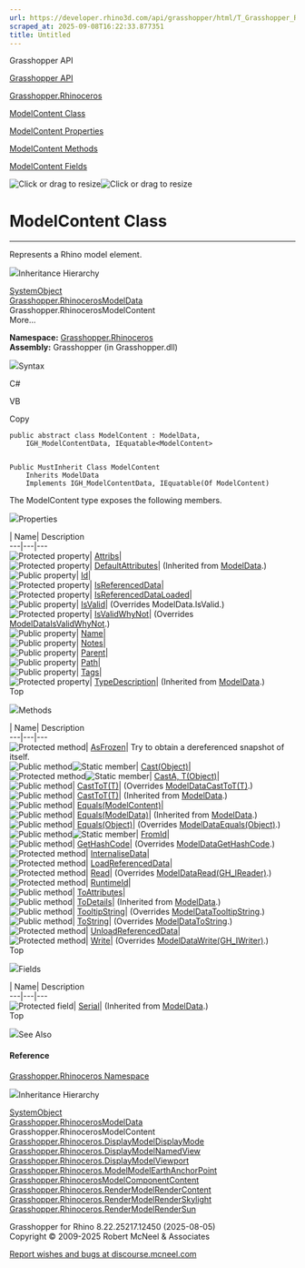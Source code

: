 ```yaml
---
url: https://developer.rhino3d.com/api/grasshopper/html/T_Grasshopper_Rhinoceros_ModelContent.htm
scraped_at: 2025-09-08T16:22:33.877351
title: Untitled
---
```


Grasshopper API

[Grasshopper API](../html/723c01da-9986-4db2-8f53-6f3a7494df75.htm
"Grasshopper API")

[Grasshopper.Rhinoceros](../html/N_Grasshopper_Rhinoceros.htm
"Grasshopper.Rhinoceros")

[ModelContent Class](../html/T_Grasshopper_Rhinoceros_ModelContent.htm
"ModelContent Class")

[ModelContent
Properties](../html/Properties_T_Grasshopper_Rhinoceros_ModelContent.htm
"ModelContent Properties")

[ModelContent
Methods](../html/Methods_T_Grasshopper_Rhinoceros_ModelContent.htm
"ModelContent Methods")

[ModelContent Fields](../html/Fields_T_Grasshopper_Rhinoceros_ModelContent.htm
"ModelContent Fields")

![Click or drag to resize](../icons/TocOpen.gif)![Click or drag to
resize](../icons/TocClose.gif)

# ModelContent Class  
  
---  
  
Represents a Rhino model element.

![](../icons/SectionExpanded.png)Inheritance Hierarchy

[SystemObject](https://docs.microsoft.com/dotnet/api/system.object)  
[Grasshopper.RhinocerosModelData](T_Grasshopper_Rhinoceros_ModelData.htm)  
Grasshopper.RhinocerosModelContent  
More...

**Namespace:** [Grasshopper.Rhinoceros](N_Grasshopper_Rhinoceros.htm)  
**Assembly:** Grasshopper (in Grasshopper.dll)

![](../icons/SectionExpanded.png)Syntax

C#

VB

Copy

    
    
    public abstract class ModelContent : ModelData, 
    	IGH_ModelContentData, IEquatable<ModelContent>
    
    
    Public MustInherit Class ModelContent
    	Inherits ModelData
    	Implements IGH_ModelContentData, IEquatable(Of ModelContent)

The ModelContent type exposes the following members.

![](../icons/SectionExpanded.png)Properties

| Name| Description  
---|---|---  
![Protected property](../icons/protproperty.gif)|
[Attribs](P_Grasshopper_Rhinoceros_ModelContent_Attribs.htm)|  
![Protected property](../icons/protproperty.gif)|
[DefaultAttributes](P_Grasshopper_Rhinoceros_ModelData_DefaultAttributes.htm)|
(Inherited from [ModelData](T_Grasshopper_Rhinoceros_ModelData.htm).)  
![Public property](../icons/pubproperty.gif)|
[Id](P_Grasshopper_Rhinoceros_ModelContent_Id.htm)|  
![Protected property](../icons/protproperty.gif)|
[IsReferencedData](P_Grasshopper_Rhinoceros_ModelContent_IsReferencedData.htm)|  
![Protected property](../icons/protproperty.gif)|
[IsReferencedDataLoaded](P_Grasshopper_Rhinoceros_ModelContent_IsReferencedDataLoaded.htm)|  
![Public property](../icons/pubproperty.gif)|
[IsValid](P_Grasshopper_Rhinoceros_ModelContent_IsValid.htm)|  (Overrides
ModelData.IsValid.)  
![Protected property](../icons/protproperty.gif)|
[IsValidWhyNot](P_Grasshopper_Rhinoceros_ModelContent_IsValidWhyNot.htm)|
(Overrides
[ModelDataIsValidWhyNot](P_Grasshopper_Rhinoceros_ModelData_IsValidWhyNot.htm).)  
![Public property](../icons/pubproperty.gif)|
[Name](P_Grasshopper_Rhinoceros_ModelContent_Name.htm)|  
![Public property](../icons/pubproperty.gif)|
[Notes](P_Grasshopper_Rhinoceros_ModelContent_Notes.htm)|  
![Public property](../icons/pubproperty.gif)|
[Parent](P_Grasshopper_Rhinoceros_ModelContent_Parent.htm)|  
![Public property](../icons/pubproperty.gif)|
[Path](P_Grasshopper_Rhinoceros_ModelContent_Path.htm)|  
![Public property](../icons/pubproperty.gif)|
[Tags](P_Grasshopper_Rhinoceros_ModelContent_Tags.htm)|  
![Protected property](../icons/protproperty.gif)|
[TypeDescription](P_Grasshopper_Rhinoceros_ModelData_TypeDescription.htm)|
(Inherited from [ModelData](T_Grasshopper_Rhinoceros_ModelData.htm).)  
Top

![](../icons/SectionExpanded.png)Methods

| Name| Description  
---|---|---  
![Protected method](../icons/protmethod.gif)|
[AsFrozen](M_Grasshopper_Rhinoceros_ModelContent_AsFrozen.htm)|  Try to obtain
a dereferenced snapshot of itself.  
![Public method](../icons/pubmethod.gif)![Static member](../icons/static.gif)|
[Cast(Object)](M_Grasshopper_Rhinoceros_ModelContent_Cast.htm)|  
![Protected method](../icons/protmethod.gif)![Static
member](../icons/static.gif)| [CastA,
T(Object)](M_Grasshopper_Rhinoceros_ModelContent_Cast__2.htm)|  
![Public method](../icons/pubmethod.gif)|
[CastToT(T)](M_Grasshopper_Rhinoceros_ModelContent_CastTo__1.htm)|  (Overrides
[ModelDataCastToT(T)](M_Grasshopper_Rhinoceros_ModelData_CastTo__1.htm).)  
![Public method](../icons/pubmethod.gif)|
[CastToT(T)](M_Grasshopper_Rhinoceros_ModelData_CastTo__1.htm)|  (Inherited
from [ModelData](T_Grasshopper_Rhinoceros_ModelData.htm).)  
![Public method](../icons/pubmethod.gif)|
[Equals(ModelContent)](M_Grasshopper_Rhinoceros_ModelContent_Equals.htm)|  
![Public method](../icons/pubmethod.gif)|
[Equals(ModelData)](M_Grasshopper_Rhinoceros_ModelData_Equals.htm)|
(Inherited from [ModelData](T_Grasshopper_Rhinoceros_ModelData.htm).)  
![Public method](../icons/pubmethod.gif)|
[Equals(Object)](M_Grasshopper_Rhinoceros_ModelContent_Equals_1.htm)|
(Overrides
[ModelDataEquals(Object)](M_Grasshopper_Rhinoceros_ModelData_Equals_1.htm).)  
![Public method](../icons/pubmethod.gif)![Static member](../icons/static.gif)|
[FromId](M_Grasshopper_Rhinoceros_ModelContent_FromId.htm)|  
![Public method](../icons/pubmethod.gif)|
[GetHashCode](M_Grasshopper_Rhinoceros_ModelContent_GetHashCode.htm)|
(Overrides
[ModelDataGetHashCode](M_Grasshopper_Rhinoceros_ModelData_GetHashCode.htm).)  
![Protected method](../icons/protmethod.gif)|
[InternaliseData](M_Grasshopper_Rhinoceros_ModelContent_InternaliseData.htm)|  
![Protected method](../icons/protmethod.gif)|
[LoadReferencedData](M_Grasshopper_Rhinoceros_ModelContent_LoadReferencedData.htm)|  
![Protected method](../icons/protmethod.gif)|
[Read](M_Grasshopper_Rhinoceros_ModelContent_Read.htm)|  (Overrides
[ModelDataRead(GH_IReader)](M_Grasshopper_Rhinoceros_ModelData_Read.htm).)  
![Protected method](../icons/protmethod.gif)|
[RuntimeId](M_Grasshopper_Rhinoceros_ModelContent_RuntimeId.htm)|  
![Public method](../icons/pubmethod.gif)|
[ToAttributes](M_Grasshopper_Rhinoceros_ModelContent_ToAttributes.htm)|  
![Public method](../icons/pubmethod.gif)|
[ToDetails](M_Grasshopper_Rhinoceros_ModelData_ToDetails.htm)|  (Inherited
from [ModelData](T_Grasshopper_Rhinoceros_ModelData.htm).)  
![Public method](../icons/pubmethod.gif)|
[TooltipString](M_Grasshopper_Rhinoceros_ModelContent_TooltipString.htm)|
(Overrides
[ModelDataTooltipString](M_Grasshopper_Rhinoceros_ModelData_TooltipString.htm).)  
![Public method](../icons/pubmethod.gif)|
[ToString](M_Grasshopper_Rhinoceros_ModelContent_ToString.htm)|  (Overrides
[ModelDataToString](M_Grasshopper_Rhinoceros_ModelData_ToString.htm).)  
![Protected method](../icons/protmethod.gif)|
[UnloadReferencedData](M_Grasshopper_Rhinoceros_ModelContent_UnloadReferencedData.htm)|  
![Protected method](../icons/protmethod.gif)|
[Write](M_Grasshopper_Rhinoceros_ModelContent_Write.htm)|  (Overrides
[ModelDataWrite(GH_IWriter)](M_Grasshopper_Rhinoceros_ModelData_Write.htm).)  
Top

![](../icons/SectionExpanded.png)Fields

| Name| Description  
---|---|---  
![Protected field](../icons/protfield.gif)|
[Serial](F_Grasshopper_Rhinoceros_ModelData_Serial.htm)|  (Inherited from
[ModelData](T_Grasshopper_Rhinoceros_ModelData.htm).)  
Top

![](../icons/SectionExpanded.png)See Also

#### Reference

[Grasshopper.Rhinoceros Namespace](N_Grasshopper_Rhinoceros.htm)

![](../icons/SectionExpanded.png)Inheritance Hierarchy

[SystemObject](https://docs.microsoft.com/dotnet/api/system.object)  
[Grasshopper.RhinocerosModelData](T_Grasshopper_Rhinoceros_ModelData.htm)  
Grasshopper.RhinocerosModelContent  
[Grasshopper.Rhinoceros.DisplayModelDisplayMode](T_Grasshopper_Rhinoceros_Display_ModelDisplayMode.htm)  
[Grasshopper.Rhinoceros.DisplayModelNamedView](T_Grasshopper_Rhinoceros_Display_ModelNamedView.htm)  
[Grasshopper.Rhinoceros.DisplayModelViewport](T_Grasshopper_Rhinoceros_Display_ModelViewport.htm)  
[Grasshopper.Rhinoceros.ModelModelEarthAnchorPoint](T_Grasshopper_Rhinoceros_Model_ModelEarthAnchorPoint.htm)  
[Grasshopper.RhinocerosModelComponentContent](T_Grasshopper_Rhinoceros_ModelComponentContent.htm)  
[Grasshopper.Rhinoceros.RenderModelRenderContent](T_Grasshopper_Rhinoceros_Render_ModelRenderContent.htm)  
[Grasshopper.Rhinoceros.RenderModelRenderSkylight](T_Grasshopper_Rhinoceros_Render_ModelRenderSkylight.htm)  
[Grasshopper.Rhinoceros.RenderModelRenderSun](T_Grasshopper_Rhinoceros_Render_ModelRenderSun.htm)  

Grasshopper for Rhino 8.22.25217.12450 (2025-08-05)  
Copyright © 2009-2025 Robert McNeel & Associates

[Report wishes and bugs at
discourse.mcneel.com](https://discourse.mcneel.com/c/grasshopper)

